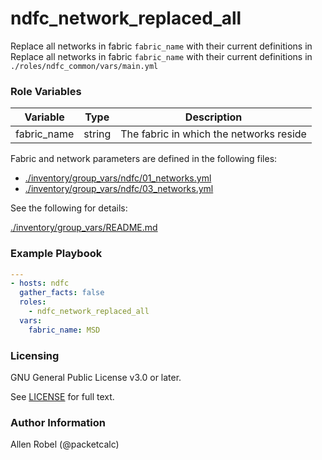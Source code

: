 # ndfc_network_replaced_all

Replace all networks in fabric ``fabric_name`` with their current definitions in Replace all networks in fabric ``fabric_name`` with their current definitions in ``./roles/ndfc_common/vars/main.yml``

### Role Variables

Variable        | Type   | Description
----------------|--------|----------------------------------------
fabric_name     | string | The fabric in which the networks reside

Fabric and network parameters are defined in the following files:

- [./inventory/group_vars/ndfc/01_networks.yml](/inventory/group_vars/ndfc/01_fabrics.yml)
- [./inventory/group_vars/ndfc/03_networks.yml](/inventory/group_vars/ndfc/03_networks.yml)

See the following for details:

[./inventory/group_vars/README.md](/inventory/group_vars/README.md)

### Example Playbook

```yaml
---
- hosts: ndfc
  gather_facts: false
  roles:
    - ndfc_network_replaced_all
  vars:
    fabric_name: MSD
```

### Licensing

GNU General Public License v3.0 or later.

See [LICENSE](https://www.gnu.org/licenses/gpl-3.0.txt) for full text.

### Author Information

Allen Robel (@packetcalc)
